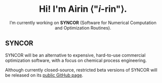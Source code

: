 <div align="center">
  
# Hi! I'm Airin ⟨"*i*-rin"⟩.

I’m currently working on **SYNCOR** (Software for Numerical Computation and Optimization Routines).

</div>

## SYNCOR

SYNCOR will be an alternative to expensive, hard-to-use commercial optimization software, with a focus on chemical process engineering.

Although currently closed-source, restricted beta versions of SYNCOR will be released on its [public GitHub page](https://github.com/AtomicAirin/SYNCOR/).
